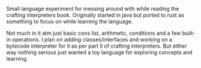 Small language experiment for messing around with while reading the crafting interpreters book. 
Originally started in java but ported to rust as something to focus on while learning the language.

Not much in it atm just basic cons list, arithmetic, conditions and a few built-in operations. I plan on adding classes/interfaces
and working on a bytecode interpreter for it as per part II of crafting interpreters. But either way nothing serious
just wanted a toy language for exploring concepts and learning.